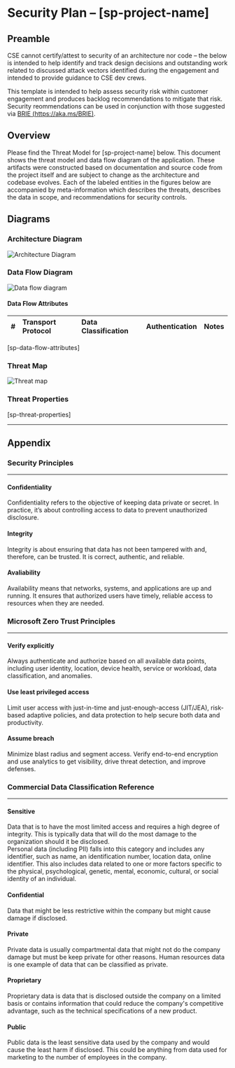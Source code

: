 # Security Plan – [sp-project-name]

## Preamble

CSE cannot certify/attest to security of an architecture nor code – the below is intended to help identify and track design decisions and outstanding work related to discussed attack vectors identified during the engagement and intended to provide guidance to CSE dev crews.

This template is intended to help assess security risk within customer engagement and produces backlog recommendations to mitigate that risk. Security reommendations can be used in conjunction with those suggested via [BRIE (https://aka.ms/BRIE)](https://aka.ms/BRIE).

## Overview

Please find the Threat Model for [sp-project-name] below. This document shows the threat model and data flow diagram of the application. These artifacts were constructed based on documentation and source code from the project itself and are subject to change as the architecture and codebase evolves. Each of the labeled entities in the figures below are accompanied by meta-information which describes the threats, describes the data in scope, and recommendations for security controls.

## Diagrams

### Architecture Diagram

![Architecture Diagram](./architecture-diagram.png)

### Data Flow Diagram

![Data flow diagram](./data-flow-diagram.png)

#### Data Flow Attributes

| # | Transport Protocol | Data Classification | Authentication | Notes |
| :---: | :--- | :--- | :--- | :--- |
[sp-data-flow-attributes]

### Threat Map

![Threat map](./threat-map.png)

### Threat Properties

[sp-threat-properties]

---

## Appendix

### Security Principles

---

#### **Confidentiality**

Confidentiality refers to the objective of keeping data private or secret. In practice, it’s about controlling access to data to prevent unauthorized disclosure.

#### **Integrity**

Integrity is about ensuring that data has not been tampered with and, therefore, can be trusted. It is correct, authentic, and reliable.

#### **Avaliability**

 Availability means that networks, systems, and applications are up and running. It ensures that authorized users have timely, reliable access to resources when they are needed.

### Microsoft Zero Trust Principles
  
---

#### **Verify explicitly**
  
Always authenticate and authorize based on all available data points, including user identity, location, device health, service or workload, data classification, and anomalies.

#### **Use least privileged access**
  
Limit user access with just-in-time and just-enough-access (JIT/JEA), risk-based adaptive policies, and data protection to help secure both data and productivity.

#### **Assume breach**
  
Minimize blast radius and segment access. Verify end-to-end encryption and use analytics to get visibility, drive threat detection, and improve defenses.

### Commercial Data Classification Reference

---

#### **Sensitive**  

Data that is to have the most limited access and requires a high degree of integrity. This is typically data that will do the most damage to the organization should it be disclosed.  
Personal data (including PII) falls into this category and includes any identifier, such as name, an identification number, location data, online identifier. This also includes data related to one or more factors specific to the physical, psychological, genetic, mental, economic, cultural, or social identity of an individual.

#### **Confidential**

Data that might be less restrictive within the company but might cause damage if disclosed.

#### **Private**

Private data is usually compartmental data that might not do the company damage but must be keep private for other reasons. Human resources data is one example of data that can be classified as private.

#### **Proprietary**

Proprietary data is data that is disclosed outside the company on a limited basis or contains information that could reduce the company's competitive advantage, such as the technical specifications of a new product.

#### **Public**

Public data is the least sensitive data used by the company and would cause the least harm if disclosed. This could be anything from data used for marketing to the number of employees in the company.
